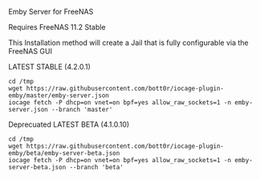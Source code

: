 Emby Server for FreeNAS

Requires FreeNAS 11.2 Stable

This Installation method will create a Jail that is fully configurable via the FreeNAS GUI

LATEST STABLE (4.2.0.1)

    cd /tmp
    wget https://raw.githubusercontent.com/bott0r/iocage-plugin-emby/master/emby-server.json
    iocage fetch -P dhcp=on vnet=on bpf=yes allow_raw_sockets=1 -n emby-server.json --branch 'master' 











Deprecuated LATEST BETA (4.1.0.10)

    cd /tmp
    wget https://raw.githubusercontent.com/bott0r/iocage-plugin-emby/beta/emby-server-beta.json
    iocage fetch -P dhcp=on vnet=on bpf=yes allow_raw_sockets=1 -n emby-server-beta.json --branch 'beta'  
